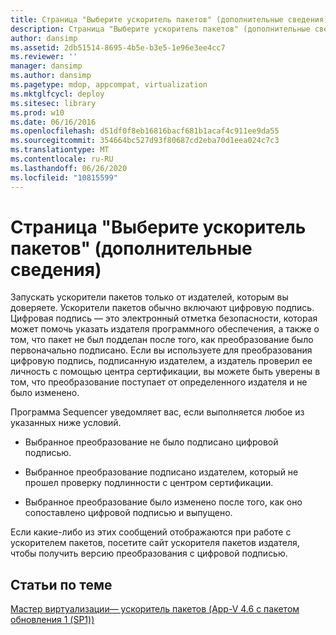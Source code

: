 ```yaml
---
title: Страница "Выберите ускоритель пакетов" (дополнительные сведения)
description: Страница "Выберите ускоритель пакетов" (дополнительные сведения)
author: dansimp
ms.assetid: 2db51514-8695-4b5e-b3e5-1e96e3ee4cc7
ms.reviewer: ''
manager: dansimp
ms.author: dansimp
ms.pagetype: mdop, appcompat, virtualization
ms.mktglfcycl: deploy
ms.sitesec: library
ms.prod: w10
ms.date: 06/16/2016
ms.openlocfilehash: d51df0f8eb16816bacf681b1acaf4c911ee9da55
ms.sourcegitcommit: 354664bc527d93f80687cd2eba70d1eea024c7c3
ms.translationtype: MT
ms.contentlocale: ru-RU
ms.lasthandoff: 06/26/2020
ms.locfileid: "10815599"
---
```

# Страница "Выберите ускоритель пакетов" (дополнительные сведения)


Запускать ускорители пакетов только от издателей, которым вы доверяете. Ускорители пакетов обычно включают цифровую подпись. Цифровая подпись — это электронный отметка безопасности, которая может помочь указать издателя программного обеспечения, а также о том, что пакет не был подделан после того, как преобразование было первоначально подписано. Если вы используете для преобразования цифровую подпись, подписанную издателем, а издатель проверил ее личность с помощью центра сертификации, вы можете быть уверены в том, что преобразование поступает от определенного издателя и не было изменено.

Программа Sequencer уведомляет вас, если выполняется любое из указанных ниже условий.

-   Выбранное преобразование не было подписано цифровой подписью.

-   Выбранное преобразование подписано издателем, который не прошел проверку подлинности с центром сертификации.

-   Выбранное преобразование было изменено после того, как оно сопоставлено цифровой подписью и выпущено.

Если какие-либо из этих сообщений отображаются при работе с ускорителем пакетов, посетите сайт ускорителя пакетов издателя, чтобы получить версию преобразования с цифровой подписью.

## Статьи по теме


[Мастер виртуализации— ускоритель пакетов (App-V 4.6 с пакетом обновления 1 (SP1))](sequencer-wizard---package-accelerator--appv-46-sp1-.md)

 

 






